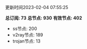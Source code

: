 更新时间2023-02-04 07:55:25

**总订阅: 73**
**总节点: 930**
**有效节点: 402**
- ss节点: 200
- v2ray节点: 189
- trojan节点: 13
